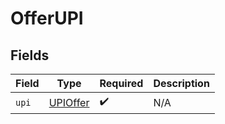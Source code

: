 # OfferUPI


## Fields

| Field                                       | Type                                        | Required                                    | Description                                 |
| ------------------------------------------- | ------------------------------------------- | ------------------------------------------- | ------------------------------------------- |
| `upi`                                       | [UPIOffer](../../models/shared/upioffer.md) | :heavy_check_mark:                          | N/A                                         |